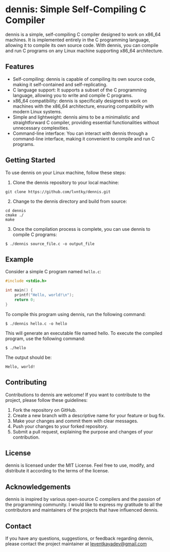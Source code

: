 # dennis: Simple Self-Compiling C Compiler

dennis is a simple, self-compiling C compiler designed to work on x86_64 machines. It is implemented entirely in the C programming language, allowing it to compile its own source code. With dennis, you can compile and run C programs on any Linux machine supporting x86_64 architecture.

## Features

- Self-compiling: dennis is capable of compiling its own source code, making it self-contained and self-replicating.
- C language support: It supports a subset of the C programming language, allowing you to write and compile C programs.
- x86_64 compatibility: dennis is specifically designed to work on machines with the x86_64 architecture, ensuring compatibility with modern Linux systems.
- Simple and lightweight: dennis aims to be a minimalistic and straightforward C compiler, providing essential functionalities without unnecessary complexities.
- Command-line interface: You can interact with dennis through a command-line interface, making it convenient to compile and run C programs.

## Getting Started

To use dennis on your Linux machine, follow these steps:

1. Clone the dennis repository to your local machine:
```
git clone https://github.com/lvntky/dennis.git
```
2. Change to the dennis directory and build from source:
```
cd dennis
cmake ./
make
```
3. Once the compilation process is complete, you can use dennis to compile C programs:
```
$ ./dennis source_file.c -o output_file
```

## Example

Consider a simple C program named `hello.c`:

```c
#include <stdio.h>

int main() {
    printf("Hello, world!\n");
    return 0;
}
```

To compile this program using dennis, run the following command:

```
$ ./dennis hello.c -o hello
```

This will generate an executable file named hello. To execute the compiled program, use the following command:

```
$ ./hello
```

The output should be:

```
Hello, world!
```

## Contributing

Contributions to dennis are welcome! If you want to contribute to the project, please follow these guidelines:
1. Fork the repository on GitHub.
2. Create a new branch with a descriptive name for your feature or bug fix.
3. Make your changes and commit them with clear messages.
4. Push your changes to your forked repository.
5. Submit a pull request, explaining the purpose and changes of your contribution.

## License

dennis is licensed under the MIT License. Feel free to use, modify, and distribute it according to the terms of the license.

## Acknowledgements

dennis is inspired by various open-source C compilers and the passion of the programming community. I would like to express my gratitude to all the contributors and maintainers of the projects that have influenced dennis.

## Contact

If you have any questions, suggestions, or feedback regarding dennis, please contact the project maintainer at leventkayadev@gmail.com 
